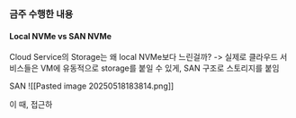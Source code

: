 
### 금주 수행한 내용
#### Local NVMe vs SAN NVMe

Cloud Service의 Storage는 왜 local NVMe보다 느린걸까?
-> 실제로 클라우드 서비스들은 VM에 유동적으로 storage를 붙일 수 있게, SAN 구조로 스토리지를 붙임


SAN
![[Pasted image 20250518183814.png]]

이 때, 접근하